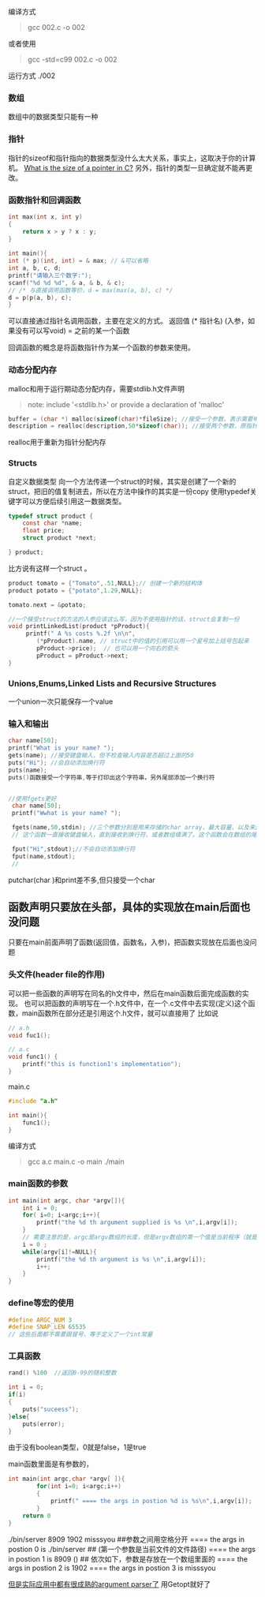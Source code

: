 编译方式
> gcc 002.c -o 002

或者使用
> gcc -std=c99 002.c -o 002 

运行方式
./002


### 数组
数组中的数据类型只能有一种

### 指针
指针的sizeof和指针指向的数据类型没什么太大关系，事实上，这取决于你的计算机。
[What is the size of a pointer in C?](https://stackoverflow.com/questions/916051/are-there-any-platforms-where-pointers-to-different-types-have-different-sizes)
另外，指针的类型一旦确定就不能再更改。

### 函数指针和回调函数
```c
int max(int x, int y)
{
    return x > y ? x : y;
}
 
int main(){
int (* p)(int, int) = & max; // &可以省略
int a, b, c, d;
printf("请输入三个数字:");
scanf("%d %d %d", & a, & b, & c);
// /* 与直接调用函数等价，d = max(max(a, b), c) */
d = p(p(a, b), c); 
} 
```
可以直接通过指针名调用函数，主要在定义的方式。
返回值 (* 指针名) (入参，如果没有可以写void) = 之前的某一个函数

回调函数的概念是将函数指针作为某一个函数的参数来使用。

### 动态分配内存
malloc和用于运行期动态分配内存，需要stdlib.h文件声明
> note: include '<stdlib.h>' or provide a declaration of 'malloc'

```c
buffer = (char *) malloc(sizeof(char)*fileSize); //接受一个参数，表示需要申请的内存大小
description = realloc(description,50*sizeof(char)); //接受两个参数，原指针和新的内存大小
```
realloc用于重新为指针分配内存

### Structs
自定义数据类型
向一个方法传递一个struct的时候，其实是创建了一个新的struct，把旧的值复制进去，所以在方法中操作的其实是一份copy
使用typedef关键字可以方便后续引用这一数据类型。

```c
typedef struct product {
    const char *name;
    float price;
    struct product *next;

} product;
```
比方说有这样一个struct
。

```c
product tomato = {"Tomato",.51,NULL};// 创建一个新的结构体
product potato = {"potato",1.29,NULL};

tomato.next = &potato;

//一个接受struct的方法的入参应该这么写，因为不使用指针的话，struct会复制一份
void printLinkedList(product *pProduct){
     printf(" A %s costs %.2f \n\n",
        (*pProduct).name, // struct中的值的引用可以用一个星号加上括号包起来
        pProduct->price);  // 也可以用一个向右的箭头
        pProduct = pProduct->next;
}
```


### Unions,Enums,Linked Lists and Recursive Structures
一个union一次只能保存一个value


### 输入和输出
```c
char name[50];
printf("What is your name? ");
gets(name); //接受键盘输入，但不检查输入内容是否超过上面的50
puts("Hi"); //会自动添加换行符
puts(name);
puts()函数接受一个字符串,等于打印出这个字符串，另外尾部添加一个换行符


//使用fgets更好
 char name[50];
 printf("Wwhat is your name? ");

 fgets(name,50,stdin); //三个参数分别是用来存储的char array，最大容量，以及来源(stdin其实就是键盘).
 // 这个函数一直接收键盘输入，直到接收到换行符，或者数组填满了。这个函数会在数组的尾部添加一个换行符

 fput("Hi",stdout);//不会自动添加换行符
 fput(name,stdout);
 //
```

putchar(char )和print差不多,但只接受一个char

## 函数声明只要放在头部，具体的实现放在main后面也没问题
只要在main前面声明了函数(返回值，函数名，入参)，把函数实现放在后面也没问题




### 头文件(header file的作用)
可以把一些函数的声明写在同名的h文件中，然后在main函数后面完成函数的实现。
也可以把函数的声明写在一个.h文件中，在一个.c文件中去实现(定义)这个函数，main函数所在部分还是引用这个.h文件，就可以直接用了
比如说
```c
// a.h
void fuc1();

// a.c
void func1() {
    printf("this is function1's implementation");
}
```
main.c
```c
#include "a.h"

int main(){
    func1();
}
```

编译方式
> gcc a.c main.c -o main
./main


### main函数的参数
```C
int main(int argc, char *argv[]){
    int i = 0;
    for( i=0; i<argc;i++){
        printf("the %d th argument supplied is %s \n",i,argv[i]);
    }
    // 需要注意的是，argc是argv数组的长度，但是argv数组的第一个值是当前程序（就是那个.exe文件）的//绝对路径.
    i = 0 ;
    while(argv[i]!=NULL){
        printf("the %d th argument is %s \n",i,argv[i]);
        i++;
    }
}
```

### define等宏的使用
```c
#define ARGC_NUM 3 
#define SNAP_LEN 65535
// 这些后面都不需要跟冒号，等于定义了一个int常量
```


### 工具函数
```c
rand() %100  //返回0-99的随机整数
```

```c
int i = 0;
if(i)
{
    puts("suceess");
}else{
    puts(error);
}
```
由于没有boolean类型，0就是false，1是true


main函数里面是有参数的，
```c
int main(int argc,char *argv[ ]){
        for(int i=0; i<argc;i++)
        {
            printf(" ==== the args in postion %d is %s\n",i,argv[i]);
        }
    return 0    
}
```

./bin/server 8909 1902 misssyou ##参数之间用空格分开
==== the args in postion 0 is ./bin/server ## (第一个参数是当前文件的文件路径)
==== the args in postion 1 is 8909 () ## 依次如下，参数是存放在一个数组里面的
==== the args in postion 2 is 1902
==== the args in postion 3 is misssyou

[但是实际应用中都有很成熟的argument parser了](https://stackoverflow.com/questions/9642732/parsing-command-line-arguments) 用Getopt就好了

